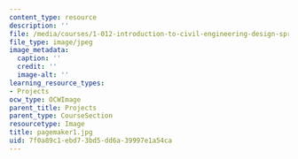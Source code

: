 ```yaml
---
content_type: resource
description: ''
file: /media/courses/1-012-introduction-to-civil-engineering-design-spring-2002/7f0a89c1ebd73bd5dd6a39997e1a54ca_pagemaker1.jpg
file_type: image/jpeg
image_metadata:
  caption: ''
  credit: ''
  image-alt: ''
learning_resource_types:
- Projects
ocw_type: OCWImage
parent_title: Projects
parent_type: CourseSection
resourcetype: Image
title: pagemaker1.jpg
uid: 7f0a89c1-ebd7-3bd5-dd6a-39997e1a54ca
---
```

